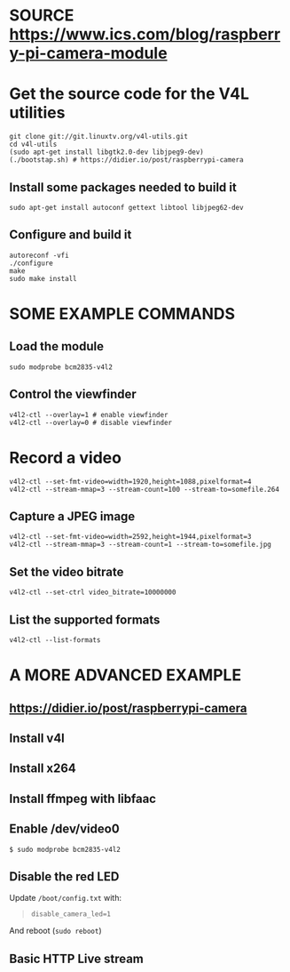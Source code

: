 # SOURCE https://www.ics.com/blog/raspberry-pi-camera-module
# Get the source code for the V4L utilities
    git clone git://git.linuxtv.org/v4l-utils.git
    cd v4l-utils
    (sudo apt-get install libgtk2.0-dev libjpeg9-dev)
    (./bootstap.sh) # https://didier.io/post/raspberrypi-camera
    

## Install some packages needed to build it
    sudo apt-get install autoconf gettext libtool libjpeg62-dev

## Configure and build it
    
    autoreconf -vfi
    ./configure
    make
    sudo make install


# SOME EXAMPLE COMMANDS
## Load the module
    sudo modprobe bcm2835-v4l2

## Control the viewfinder
    v4l2-ctl --overlay=1 # enable viewfinder
    v4l2-ctl --overlay=0 # disable viewfinder

# Record a video
    v4l2-ctl --set-fmt-video=width=1920,height=1088,pixelformat=4
    v4l2-ctl --stream-mmap=3 --stream-count=100 --stream-to=somefile.264

## Capture a JPEG image
    v4l2-ctl --set-fmt-video=width=2592,height=1944,pixelformat=3
    v4l2-ctl --stream-mmap=3 --stream-count=1 --stream-to=somefile.jpg

## Set the video bitrate
    v4l2-ctl --set-ctrl video_bitrate=10000000

## List the supported formats
    v4l2-ctl --list-formats

# A MORE ADVANCED EXAMPLE
## https://didier.io/post/raspberrypi-camera

## Install v4l

## Install x264

## Install ffmpeg with libfaac

## Enable /dev/video0
`$ sudo modprobe bcm2835-v4l2`

## Disable the red LED
Update `/boot/config.txt` with:
>`disable_camera_led=1`

And reboot (`sudo reboot`)

## Basic HTTP Live stream